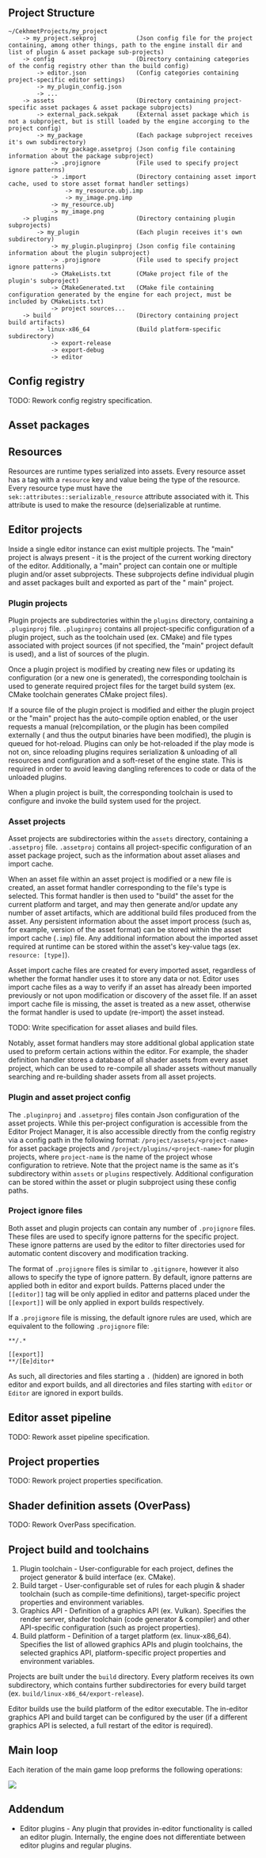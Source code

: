 ## Project Structure

```
~/CekhmetProjects/my_project
    -> my_project.sekproj           (Json config file for the project containing, among other things, path to the engine install dir and list of plugin & asset package sub-projects)
    -> config                       (Directory containing categories of the config registry other than the build config)
        -> editor.json              (Config categories containing project-specific editor settings)
        -> my_plugin_config.json
        -> ...
    -> assets                       (Directory containing project-specific asset packages & asset package subprojects)
        -> external_pack.sekpak     (External asset package which is not a subproject, but is still loaded by the engine accorging to the project config)
        -> my_package               (Each package subproject receives it's own subdirectory)
            -> my_package.assetproj (Json config file containing information about the package subproject)
            -> .projignore          (File used to specify project ignore patterns)
            -> .import              (Directory containing asset import cache, used to store asset format handler settings)
                -> my_resource.ubj.imp
                -> my_image.png.imp
            -> my_resource.ubj
            -> my_image.png
    -> plugins                      (Directory containing plugin subprojects)
        -> my_plugin                (Each plugin receives it's own subdirectory)
            -> my_plugin.pluginproj (Json config file containing information about the plugin subproject)
            -> .projignore          (File used to specify project ignore patterns)
            -> CMakeLists.txt       (CMake project file of the plugin's subproject)
            -> CMakeGenerated.txt   (CMake file containing configuration generated by the engine for each project, must be included by CMakeLists.txt)
            -> project sources...
    -> build                        (Directory containing project build artifacts)
        -> linux-x86_64             (Build platform-specific subdirectory)
            -> export-release
            -> export-debug
            -> editor       
```

## Config registry

TODO: Rework config registry specification.

## Asset packages

## Resources

Resources are runtime types serialized into assets. Every resource asset has a tag with a `resource` key and value
being the type of the resource. Every resource type must have the `sek::attributes::serializable_resource`
attribute associated with it. This attribute is used to make the resource (de)serializable at runtime.

## Editor projects

Inside a single editor instance can exist multiple projects. The "main" project is always present - it is the project of
the current working directory of the editor. Additionally, a "main" project can contain one or multiple plugin and/or
asset subprojects. These subprojects define individual plugin and asset packages built and exported as part of the "
main" project.

### Plugin projects

Plugin projects are subdirectories within the `plugins` directory, containing a `.pluginproj` file. `.pluginproj`
contains all project-specific configuration of a plugin project, such as the toolchain used (ex. CMake) and file
types associated with project sources (if not specified, the "main" project default is used), and a list of sources of
the plugin.

Once a plugin project is modified by creating new files or updating its configuration (or a new one is generated), the
corresponding toolchain is used to generate required project files for the target build system (ex. CMake toolchain
generates CMake project files).

If a source file of the plugin project is modified and either the plugin project or the "main" project has the
auto-compile option enabled, or the user requests a manual (re)compilation, or the plugin has been compiled externally (
and thus the output binaries have been modified), the plugin is queued for hot-reload. Plugins can only be hot-reloaded
if the play mode is not on, since reloading plugins requires serialization & unloading of all resources and
configuration and a soft-reset of the engine state. This is required in order to avoid leaving dangling references to
code or data of the unloaded plugins.

When a plugin project is built, the corresponding toolchain is used to configure and invoke the build system used for
the project.

### Asset projects

Asset projects are subdirectories within the `assets` directory, containing a `.assetproj` file. `.assetproj` contains
all project-specific configuration of an asset package project, such as the information about asset aliases and import
cache.

When an asset file within an asset project is modified or a new file is created, an asset format handler corresponding
to the file's type is selected. This format handler is then used to "build" the asset for the current platform and
target, and may then generate and/or update any number of asset artifacts, which are additional build files
produced from the asset. Any persistent information about the asset import process (such as, for example, version of the
asset format) can be stored within the asset import cache (`.imp`) file. Any additional information about the imported
asset required at runtime can be stored within the asset's key-value tags (ex. `resource: [type]`).

Asset import cache files are created for every imported asset, regardless of whether the format handler uses it
to store any data or not. Editor uses import cache files as a way to verify if an asset has already been imported
previously or not upon modification or discovery of the asset file. If an asset import cache file is missing, the asset
is treated as a new asset, otherwise the format handler is used to update (re-import) the asset instead.

TODO: Write specification for asset aliases and build files.

Notably, asset format handlers may store additional global application state used to preform certain actions within the
editor. For example, the shader definition handler stores a database of all shader assets from every asset project,
which can be used to re-compile all shader assets without manually searching and re-building shader assets from all
asset projects.

### Plugin and asset project config

The `.pluginproj` and `.assetproj` files contain Json configuration of the asset projects. While this per-project
configuration is accessible from the Editor Project Manager, it is also accessible directly from the config registry via
a config path in the following format: `/project/assets/<project-name>` for asset package projects and
`/project/plugins/<project-name>` for plugin projects, where `project-name` is the name of the project whose
configuration to retrieve. Note that the project name is the same as it's subdirectory within `assets` or `plugins`
respectively. Additional configuration can be stored within the asset or plugin subproject using these config paths.

### Project ignore files

Both asset and plugin projects can contain any number of `.projignore` files. These files are used to specify ignore
patterns for the specific project. These ignore patterns are used by the editor to filter directories used for automatic
content discovery and modification tracking.

The format of `.projignore` files is similar to `.gitignore`, however it also allows to specify the type of ignore
pattern. By default, ignore patterns are applied both in editor and export builds. Patterns placed under
the `[[editor]]` tag will be only applied in editor and patterns placed under the `[[export]]` will be only applied in
export builds respectively.

If a `.projignore` file is missing, the default ignore rules are used, which are equivalent to the
following `.projignore` file:

```
**/.*

[[export]]
**/[Ee]ditor*
```

As such, all directories and files starting a `.` (hidden) are ignored in both editor and export builds, and all
directories and files starting with `editor` or `Editor` are ignored in export builds.

## Editor asset pipeline

TODO: Rework asset pipeline specification.

## Project properties

TODO: Rework project properties specification.

## Shader definition assets (OverPass)

TODO: Rework OverPass specification.

## Project build and toolchains

1. Plugin toolchain - User-configurable for each project, defines the project generator & build interface (ex. CMake).
2. Build target - User-configurable set of rules for each plugin & shader toolchain (such as compile-time definitions),
   target-specific project properties and environment variables.
3. Graphics API - Definition of a graphics API (ex. Vulkan). Specifies the render server, shader toolchain (code
   generator & compiler) and other API-specific configuration (such as project properties).
4. Build platform - Definition of a target platform (ex. linux-x86_64). Specifies the list of allowed graphics APIs and
   plugin toolchains, the selected graphics API, platform-specific project properties and environment variables.

Projects are built under the `build` directory. Every platform receives its own subdirectory, which contains further
subdirectories for every build target (ex. `build/linux-x86_64/export-release`).

Editor builds use the build platform of the editor executable. The in-editor graphics API and build target can be
configured by the user (if a different graphics API is selected, a full restart of the editor is required).

## Main loop

Each iteration of the main game loop preforms the following operations:

![](main_loop_diagram.png)

## Addendum

* Editor plugins - Any plugin that provides in-editor functionality is called an editor plugin. Internally, the engine
  does not differentiate between editor plugins and regular plugins.
